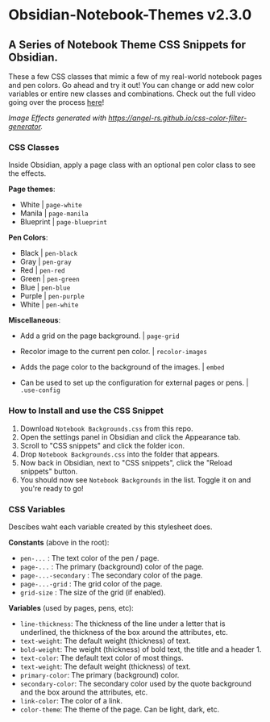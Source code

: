 # Obsidian-Notebook-Themes v2.3.0
## A Series of Notebook Theme CSS Snippets for Obsidian.
These a few CSS classes that mimic a few of my real-world notebook pages and pen colors.
Go ahead and try it out! You can change or add new color variables or entire new
classes and combinations. 
Check out the full video going over the process [here](https://youtu.be/9T9VL8_i1Tg)!

*Image Effects generated with https://angel-rs.github.io/css-color-filter-generator.*

### CSS Classes

Inside Obsidian, apply a page class with an optional pen color class to see the effects.

**Page themes**:
- White | `page-white`
- Manila | `page-manila`
- Blueprint | `page-blueprint`

**Pen Colors**:
- Black | `pen-black`
- Gray | `pen-gray`
- Red | `pen-red`
- Green | `pen-green`
- Blue | `pen-blue`
- Purple | `pen-purple`
- White | `pen-white`

**Miscellaneous**:
- Add a grid on the page background. | `page-grid`
- Recolor image to the current pen color. | `recolor-images`
- Adds the page color to the background of the images. | `embed`

- Can be used to set up the configuration for external pages or pens. | `.use-config`

### How to Install and use the CSS Snippet

1. Download `Notebook Backgrounds.css` from this repo.
2. Open the settings panel in Obsidian and click the Appearance tab.
3. Scroll to "CSS snippets" and click the folder icon.
4. Drop `Notebook Backgrounds.css` into the folder that appears.
5. Now back in Obsidian, next to "CSS snippets", click the "Reload snippets" button.
6. You should now see `Notebook Backgrounds` in the list. Toggle it on and you're ready to go!

### CSS Variables

Descibes waht each variable created by this stylesheet does.

**Constants** (above in the root):
- `pen-...` : The text color of the pen / page.
- `page-...` : The primary (background) color of the page.
- `page-...-secondary` : The secondary color of the page.
- `page-...-grid` : The grid color of the page.
- `grid-size` : The size of the grid (if enabled).

**Variables** (used by pages, pens, etc):
- `line-thickness`: The thickness of the line under a letter that is underlined, the thickness of the box around the attributes, etc.
- `text-weight`: The default weight (thickness) of text.
- `bold-weight`: The weight (thickness) of bold text, the title and a header 1.
- `text-color`: The default text color of most things.
- `text-weight`: The default weight (thickness) of text.
- `primary-color`: The primary (background) color.
- `secondary-color`: The secondary color used by the quote background and the box around the attributes, etc.
- `link-color`: The color of a link.
- `color-theme`: The theme of the page. Can be light, dark, etc.


